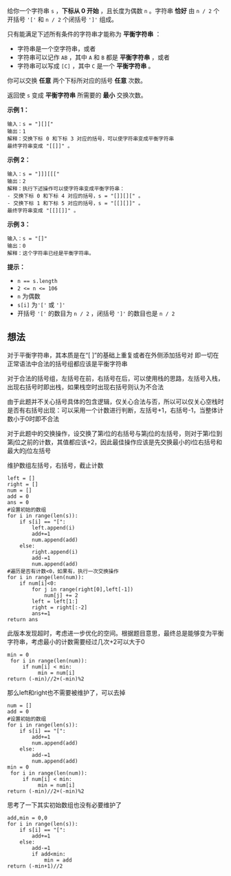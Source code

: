 给你一个字符串 `s` ，**下标从 0 开始** ，且长度为偶数 `n` 。字符串 **恰好** 由 `n / 2` 个开括号 `'['` 和 `n / 2` 个闭括号 `']'` 组成。

只有能满足下述所有条件的字符串才能称为 **平衡字符串** ：

- 字符串是一个空字符串，或者
- 字符串可以记作 `AB` ，其中 `A` 和 `B` 都是 **平衡字符串** ，或者
- 字符串可以写成 `[C]` ，其中 `C` 是一个 **平衡字符串** 。

你可以交换 **任意** 两个下标所对应的括号 **任意** 次数。

返回使 `s` 变成 **平衡字符串** 所需要的 **最小** 交换次数。

**示例 1：**

	输入：s = "][]["
	输出：1
	解释：交换下标 0 和下标 3 对应的括号，可以使字符串变成平衡字符串
	最终字符串变成 "[[]]" 。

**示例 2：**

	输入：s = "]]][[["
	输出：2
	解释：执行下述操作可以使字符串变成平衡字符串：
	- 交换下标 0 和下标 4 对应的括号，s = "[]][][" 。
	- 交换下标 1 和下标 5 对应的括号，s = "[[][]]" 。
	最终字符串变成 "[[][]]" 。

**示例 3：**

	输入：s = "[]"
	输出：0
	解释：这个字符串已经是平衡字符串。

**提示：**

- `n == s.length`
- `2 <= n <= 106`
- `n` 为偶数
- `s[i]` 为`'['` 或 `']'`
- 开括号 `'['` 的数目为 `n / 2` ，闭括号 `']'` 的数目也是 `n / 2`

## 想法

对于平衡字符串，其本质是在“\[ \]”的基础上重复或者在外侧添加括号对
即一切在正常语法中合法的括号组都应该是平衡字符串

对于合法的括号组，左括号在前，右括号在后，可以使用栈的思路，左括号入栈，出现右括号时即出栈，如果栈空时出现右括号则认为不合法

由于此题并不关心括号具体的包含逻辑，仅关心合法与否，所以可以仅关心空栈时是否有右括号出现：可以采用一个计数进行判断，左括号+1，右括号-1，当整体计数小于0时即不合法

对于此题中的交换操作，设交换了第i位的右括号与第j位的左括号，则对于第i位到第j位之前的计数，其值都应该+2，因此最佳操作应该是先交换最小的i位右括号和最大的j位左括号

维护数组左括号，右括号，截止计数

	left = []
	right = []
	num = []
	add = 0
	ans = 0
	#设置初始的数组
	for i in range(len(s)):
		if s[i] == "[":
			left.append(i)
			add+=1
			num.append(add)
		else:
			right.append(i)
			add-=1
			num.append(add)
	#遍历是否有计数<0，如果有，执行一次交换操作
	for i in range(len(num)):
		if num[i]<0:
			for j in range(right[0],left[-1])
				num[j] += 2
			left = left[1:]
			right = right[:-2]
			ans+=1
	return ans

此版本发现超时，考虑进一步优化的空间。根据题目意思，最终总是能够变为平衡字符串，考虑最小的计数需要经过几次+2可以大于0

	min = 0
	 for i in range(len(num)):
		 if num[i] < min:
			  min = num[i]
	return (-min)//2+(-min)%2
那么left和right也不需要被维护了，可以去掉

	num = []
	add = 0
	#设置初始的数组
	for i in range(len(s)):
		if s[i] == "[":
			add+=1
			num.append(add)
		else:
			add-=1
			num.append(add)
	min = 0
	 for i in range(len(num)):
		 if num[i] < min:
			  min = num[i]
	return (-min)//2+(-min)%2

思考了一下其实初始数组也没有必要维护了

	add,min = 0,0
	for i in range(len(s)):
		if s[i] == "[":
			add+=1
		else:
			add-=1
			if add<min:
				min = add
	return (-min+1)//2